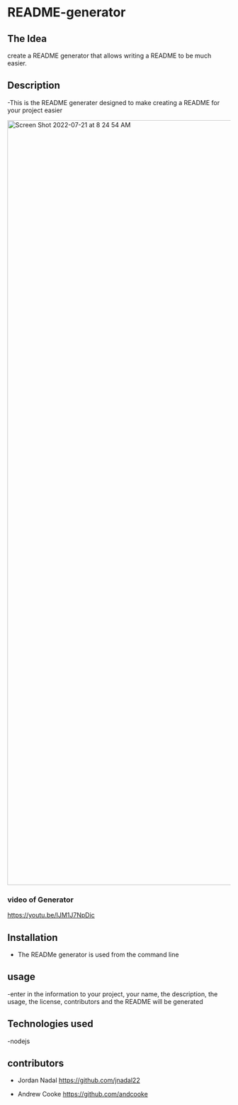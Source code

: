 # README-generator

## The Idea

create a README generator that allows writing a README to be much easier.







## Description

-This is the README generater designed to make creating a README for your project easier

<img width="1722" alt="Screen Shot 2022-07-21 at 8 24 54 AM" src="https://user-images.githubusercontent.com/106439905/180224670-dfdae449-c3ee-4936-91f2-c4c8b3dbaf70.png">


### video of Generator
https://youtu.be/IJM1J7NpDic


## Installation

- The READMe generator is used from the command line

## usage

-enter in the information to your project, your name, the description, the usage, the license, contributors and the README will be generated

## Technologies used

  -nodejs
  
  ## contributors
  - Jordan Nadal 
  https://github.com/jnadal22
  
  - Andrew Cooke
  https://github.com/andcooke
  










